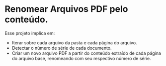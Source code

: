# Renomear Arquivos PDF pelo conteúdo.
 Esse projeto implica em:
 - Iterar sobre cada arquivo da pasta e cada página do arquivo.
 - Detectar o número de série de cada documento.
 - Criar um novo arquivo PDF a partir do conteúdo extraído de cada página do arquivo base, renomeando com seu respectivo número de série.
